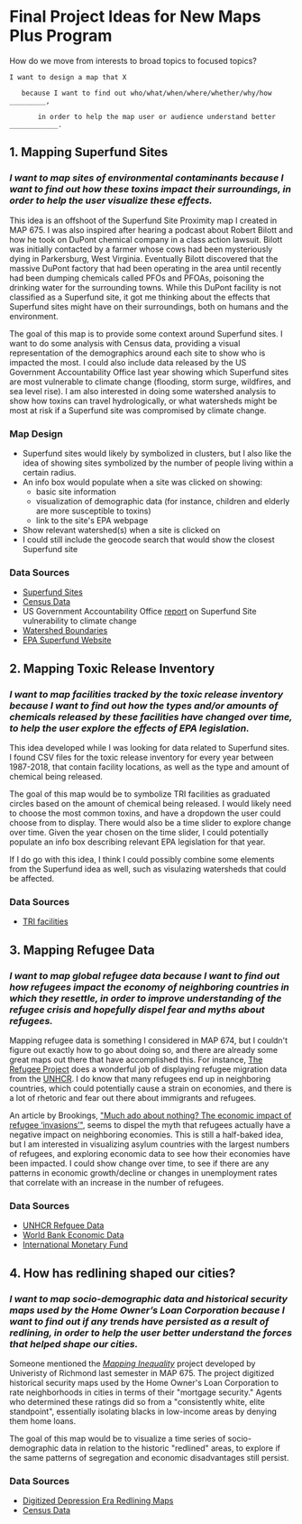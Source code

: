 # Final Project Ideas for New Maps Plus Program

 How do we move from interests to broad topics to focused topics?
 
 ```
 I want to design a map that X

    because I want to find out who/what/when/where/whether/why/how _________,

        in order to help the map user or audience understand better ____________.
```

## 1. Mapping Superfund Sites
### *I want to map sites of environmental contaminants because I want to find out how these toxins impact their surroundings, in order to help the user visualize these effects.*

This idea is an offshoot of the Superfund Site Proximity map I created in MAP 675. I was also inspired after hearing a podcast about Robert Bilott and how he took on DuPont chemical company in a class action lawsuit. Bilott was initially contacted by a farmer whose cows had been mysteriously dying in Parkersburg, West Virginia. Eventually Bilott discovered that the massive DuPont factory that had been operating in the area until recently had been dumping chemicals called PFOs and PFOAs, poisoning the drinking water for the surrounding towns. While this DuPont facility is not classified as a Superfund site, it got me thinking about the effects that Superfund sites might have on their surroundings, both on humans and the environment.

The goal of this map is to provide some context around Superfund sites. I want to do some analysis with Census data, providing a visual representation of the demographics around each site to show who is impacted the most. I could also include data released by the US Government Accountability Office last year showing which Superfund sites are most vulnerable to climate change (flooding, storm surge, wildfires, and sea level rise). I am also interested in doing some watershed analysis to show how toxins can travel hydrologically, or what watersheds might be most at risk if a Superfund site was compromised by climate change.

### Map Design
* Superfund sites would likely by symbolized in clusters, but I also like the idea of showing sites symbolized by the number of people living within a certain radius.
* An info box would populate when a site was clicked on showing:
    * basic site information
    * visualization of demographic data (for instance, children and elderly are more susceptible to toxins)
    * link to the site's EPA webpage
* Show relevant watershed(s) when a site is clicked on
* I could still include the geocode search that would show the closest Superfund site

### Data Sources
* [Superfund Sites](https://catalog.data.gov/dataset/superfund-sites1e8f4)
* [Census Data](https://data.census.gov/cedsci/)
* US Government Accountability Office [report](https://www.gao.gov/products/GAO-20-73) on Superfund Site vulnerability to climate change
* [Watershed Boundaries](https://nrcs.app.box.com/v/gateway/folder/39640323180)
* [EPA Superfund Website](https://www.epa.gov/superfund)


## 2. Mapping Toxic Release Inventory
### *I want to map facilities tracked by the toxic release inventory because I want to find out how the types and/or amounts of chemicals released by these facilities have changed over time, to help the user explore the effects of EPA legislation.*

This idea developed while I was looking for data related to Superfund sites. I found CSV files for the toxic release inventory for every year between 1987-2018, that contain facility locations, as well as the type and amount of chemical being released. 

The goal of this map would be to symbolize TRI facilities as graduated circles based on the amount of chemical being released. I would likely need to choose the most common toxins, and have a dropdown the user could choose from to display. There would also be a time slider to explore change over time. Given the year chosen on the time slider, I could potentially populate an info box describing relevant EPA legislation for that year.

If I do go with this idea, I think I could possibly combine some elements from the Superfund idea as well, such as visulazing watersheds that could be affected.

### Data Sources
* [TRI facilities](https://www.epa.gov/toxics-release-inventory-tri-program/tri-basic-data-files-calendar-years-1987-2018)

## 3. Mapping Refugee Data
### *I want to map global refugee data because I want to find out how refugees impact the economy of neighboring countries in which they resettle, in order to improve understanding of the refugee crisis and hopefully dispel fear and myths about refugees.*

Mapping refugee data is something I considered in MAP 674, but I couldn't figure out exactly how to go about doing so, and there are already some great maps out there that have accomplished this. For instance, [The Refugee Project](https://www.therefugeeproject.org/#/2018) does a wonderful job of displaying refugee migration data from the [UNHCR](http://popstats.unhcr.org/en/persons_of_concern). I do know that many refugees end up in neighboring countries, which could potentially cause a strain on economies, and there is a lot of rhetoric and fear out there about immigrants and refugees.

An article by Brookings, ["Much ado about nothing? The economic impact of refugee ‘invasions’"](https://www.brookings.edu/blog/future-development/2015/09/16/much-ado-about-nothing-the-economic-impact-of-refugee-invasions/), seems to dispel the myth that refugees actually have a negative impact on neighboring economies. This is still a half-baked idea, but I am interested in visualizing asylum countries with the largest numbers of refugees, and exploring economic data to see how their economies have been impacted. I could show change over time, to see if there are any patterns in economic growth/decline or changes in unemployment rates that correlate with an increase in the number of refugees.

### Data Sources
* [UNHCR Refguee Data](http://popstats.unhcr.org/en/persons_of_concern)
* [World Bank Economic Data](https://www.worldbank.org/)
* [International Monetary Fund](https://www.imf.org/en/Data)

## 4. How has redlining shaped our cities?
### *I want to map socio-demographic data and historical security maps used by the Home Owner’s Loan Corporation because I want to find out if any trends have persisted as a result of redlining, in order to help the user better understand the forces that helped shape our cities.*

Someone mentioned the [*Mapping Inequality*](https://dsl.richmond.edu/panorama/redlining/#loc=5/39.1/-94.58) project developed by Univeristy of Richmond last semester in MAP 675. The project digitized historical security maps used by the Home Owner's Loan Corporation to rate neighborhoods in cities in terms of their "mortgage security." Agents who determined these ratings did so from a "consistently white, elite standpoint", essentially isolating blacks in low-income areas by denying them home loans.

The goal of this map would be to visualize a time series of socio-demographic data in relation to the historic "redlined" areas, to explore if the same patterns of segregation and economic disadvantages still persist.

### Data Sources
* [Digitized Depression Era Redlining Maps](https://dsl.richmond.edu/panorama/redlining/#loc=5/39.1/-94.58&text=downloads)
* [Census Data](https://data.census.gov/cedsci/)
